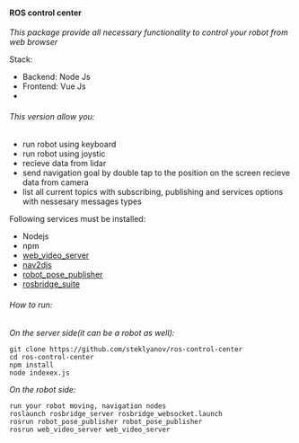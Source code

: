 #### ROS control center

_This package provide all necessary functionality to control your
robot from web browser_


Stack:
* Backend: Node Js
* Frontend: Vue Js
*  

###### This version allow you:
* run robot using keyboard
* run robot using joystic
* recieve data from lidar
* send navigation goal by double tap to the position on the screen
recieve data from camera
* list all current topics with subscribing, publishing and services options with nessesary messages types

Following services must be installed:
* Nodejs
* npm
* [web_video_server ][1]
* [nav2djs][2]
* [robot_pose_publisher][3]
* [rosbridge_suite][4]

###### How to run:

_On the server side(it can be a robot as well):_

    git clone https://github.com/steklyanov/ros-control-center
    cd ros-control-center
    npm install
    node indexex.js
_On the robot side:_   

    run your robot moving, navigation nodes
    roslaunch rosbridge_server rosbridge_websocket.launch
    rosrun robot_pose_publisher robot_pose_publisher
    rosrun web_video_server web_video_server
    
[1]: https://github.com/RobotWebTools/web_video_server "web_video_server "
[2]: https://github.com/GT-RAIL/nav2djs "nav2djs"
[3]: https://github.com/GT-RAIL/robot_pose_publisher "robot_pose_publisher"
[4]: https://github.com/RobotWebTools/rosbridge_suite "rosbridge_suite"